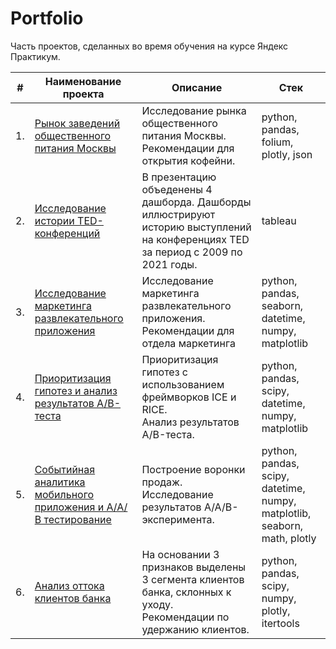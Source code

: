 # Portfolio

Часть проектов, сделанных во время обучения на курсе Яндекс Практикум.

| #    | Наименование проекта                | Описание                                                     | Стек                                                         |
| ---- | ------------------------------------------------------------ | ------------------------------------------------------------ | ------------------------------------------------------------ |
| 1.   | [Рынок заведений общественного питания Москвы](https://github.com/l-gavrilova/Projects/tree/main/New_coffee_house) | Исследование рынка общественного питания Москвы. <br/>Рекомендации для открытия кофейни. | python, pandas, folium, plotly, json       |
| 2.   | [Исследование истории TED-конференций](https://github.com/l-gavrilova/Projects/tree/main/TED_history_with_TABLEAU) | В презентацию объеденены 4 дашборда. Дашборды иллюстрируют историю выступлений на конференциях TED за период с 2009 по 2021 годы. | tableau       |
| 3.   | [Исследование маркетинга развлекательного приложения](https://github.com/l-gavrilova/Projects/tree/main/mobile_app) | Исследование маркетинга развлекательного приложения. <br/>Рекомендации для отдела маркетинга | python, pandas, seaborn, datetime, numpy, matplotlib       |
| 4.   | [Приоритизация гипотез и анализ результатов A/B-теста](https://github.com/l-gavrilova/Projects/tree/main/A-B%20test%20result) | Приоритизация гипотез с использованием фреймворков ICE и RICE. <br/>Анализ результатов A/B-теста. | python, pandas, scipy, datetime, numpy, matplotlib       |
| 5.   | [Событийная аналитика мобильного приложения и A/A/В тестирование](https://github.com/l-gavrilova/Projects/tree/main/mobile_app_events) | Построение воронки продаж. <br/>Исследование результатов A/A/B-эксперимента. | python, pandas, scipy, datetime, numpy, matplotlib, seaborn, math, plotly       |
| 6.   | [Анализ оттока клиентов банка](https://github.com/l-gavrilova/Projects/tree/main/bank_churn) | На основании 3 признаков выделены 3 сегмента клиентов банка, склонных к уходу. <br/>Рекомендации по удержанию клиентов.| python, pandas, scipy, numpy, plotly, itertools       |
